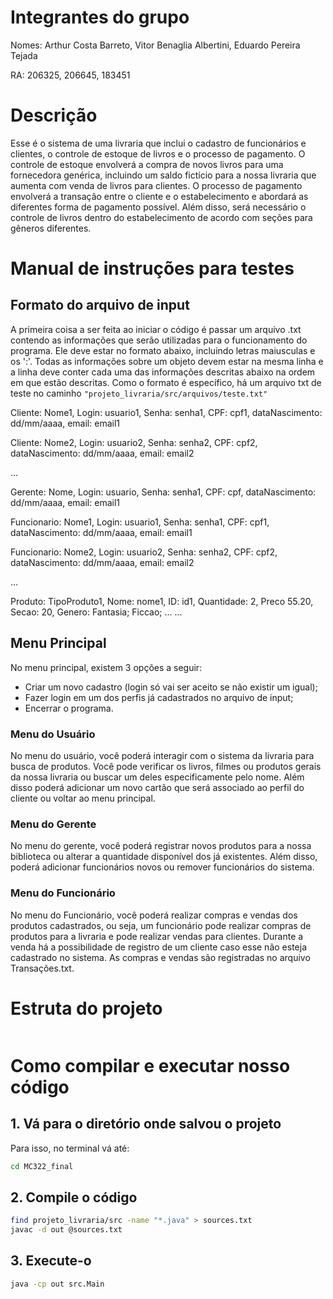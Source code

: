# Integrantes do grupo
Nomes: Arthur Costa Barreto, Vitor Benaglia Albertini, Eduardo Pereira Tejada

RA: 206325, 206645, 183451

# Descrição
Esse é o sistema de uma livraria que inclui o cadastro de funcionários e clientes, o controle de estoque de livros e o processo de pagamento. 
O controle de estoque envolverá a compra de novos livros para uma fornecedora genérica, incluindo um saldo fictício para a nossa livraria que aumenta com venda de livros para clientes. 
O processo de pagamento envolverá a transação entre o cliente e o estabelecimento e abordará as diferentes forma de pagamento possível.
Além disso, será necessário o controle de livros dentro do estabelecimento de acordo com seções para gêneros diferentes.

# Manual de instruções para testes
## Formato do arquivo de input
A primeira coisa a ser feita ao iniciar o código é passar um arquivo .txt contendo as informações que serão utilizadas para o funcionamento do programa. Ele deve estar no formato abaixo, incluindo letras maiusculas e os ':'. Todas as informações sobre um objeto devem estar na mesma linha e a linha deve conter cada uma das informações descritas abaixo na ordem em que estão descritas. Como o formato é específico, há um arquivo txt de teste no caminho ```"projeto_livraria/src/arquivos/teste.txt"```

Cliente: Nome1, Login: usuario1, Senha: senha1, CPF: cpf1, dataNascimento: dd/mm/aaaa, email: email1

Cliente: Nome2, Login: usuario2, Senha: senha2, CPF: cpf2, dataNascimento: dd/mm/aaaa, email: email2

...

Gerente: Nome, Login: usuario, Senha: senha1, CPF: cpf, dataNascimento: dd/mm/aaaa, email: email1

Funcionario: Nome1, Login: usuario1, Senha: senha1, CPF: cpf1, dataNascimento: dd/mm/aaaa, email: email1

Funcionario: Nome2, Login: usuario2, Senha: senha2, CPF: cpf2, dataNascimento: dd/mm/aaaa, email: email2

...

Produto: TipoProduto1, Nome: nome1, ID: id1, Quantidade: 2, Preco 55.20, Secao: 20, Genero: Fantasia; Ficcao; ...
...

## Menu Principal
No menu principal, existem 3 opções a seguir: 
- Criar um novo cadastro (login só vai ser aceito se não existir um igual);
- Fazer login em um dos perfis já cadastrados no arquivo de input;
- Encerrar o programa.

### Menu do Usuário
No menu do usuário, você poderá interagir com o sistema da livraria para busca de produtos. Você pode verificar os livros, filmes ou produtos gerais da nossa 
livraria ou buscar um deles especificamente pelo nome. Além disso poderá adicionar um novo cartão que será associado ao perfil do cliente ou voltar ao menu principal.

### Menu do Gerente
No menu do gerente, você poderá registrar novos produtos para a nossa biblioteca ou alterar a quantidade disponível dos já existentes. Além disso, poderá adicionar funcionários novos ou remover funcionários do sistema.

### Menu do Funcionário
No menu do Funcionário, você poderá realizar compras e vendas dos produtos cadastrados, ou seja, um funcionário pode realizar compras de produtos para a livraria e pode realizar vendas para clientes. Durante a venda há a possibilidade de registro de um cliente caso esse não esteja cadastrado no sistema. As compras e vendas são registradas no arquivo Transações.txt.

# Estruta do projeto
```

```

# Como compilar e executar nosso código
## 1. Vá para o diretório onde salvou o projeto
Para isso, no terminal vá até:
```bash
cd MC322_final
```
## 2. Compile o código
```bash
find projeto_livraria/src -name "*.java" > sources.txt
javac -d out @sources.txt
```
## 3. Execute-o
```bash
java -cp out src.Main
```

